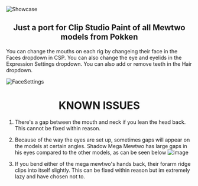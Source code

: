 ![Showcase](https://user-images.githubusercontent.com/47396668/222947823-c9520f0d-5904-4444-821e-80cb1e58b775.png)

<h2 align="center">
Just a port for Clip Studio Paint of all Mewtwo models from Pokken
</h2>

You can change the mouths on each rig by changeing their face in the Faces dropdown in CSP. You can also change the eye and eyelids in the Expression Settings dropdown. You can also add or remove teeth in the Hair dropdown.

![FaceSettings](https://user-images.githubusercontent.com/47396668/224461617-09811206-89d2-4a04-9875-a8c2ccbf77cd.png)

<h1 align="center">
KNOWN ISSUES
</h1>

1. There's a gap between the mouth and neck if you lean the head back. This cannot be fixed within reason.

2. Because of the way the eyes are set up, sometimes gaps will appear on the models at certain angles.
Shadow Mega Mewtwo has large gaps in his eyes compared to the other models, as can be seen below
![image](https://user-images.githubusercontent.com/47396668/224490097-6eb9a962-9eae-4ce4-a877-a535ab5db016.png)

3. If you bend either of the mega mewtwo's hands back, their forarm ridge clips into itself slightly. This can be fixed within reason but im extremely lazy and have chosen not to.
